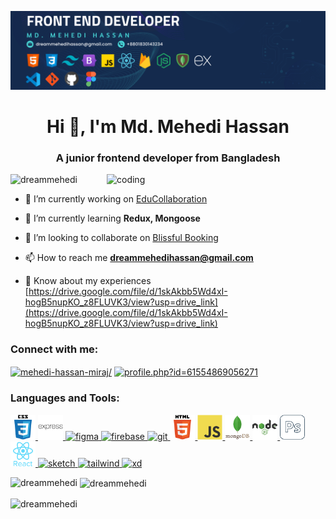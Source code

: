 ![logo](https://github.com/dreammehedi/dreammehedi/blob/main/linkedin%20banner%20mehedi.png)
<h1 align="center">Hi 👋, I'm Md. Mehedi Hassan</h1>
<h3 align="center">A junior frontend developer from Bangladesh</h3>
<img src="https://i.ibb.co/QNqMszv/Animation-1718013791408.gif" alt="coding" align="right" width="350" />
<p align="left"> <img src="https://komarev.com/ghpvc/?username=dreammehedi&label=Profile%20views&color=0e75b6&style=flat" alt="dreammehedi" /> </p>

- 🔭 I’m currently working on [EduCollaboration](https://educollaborate-study.web.app/)

- 🌱 I’m currently learning **Redux, Mongoose**

- 👯 I’m looking to collaborate on [Blissful Booking](https://blissful-bookings.firebaseapp.com/)

- 📫 How to reach me **dreammehedihassan@gmail.com**

- 📄 Know about my experiences [https://drive.google.com/file/d/1skAkbb5Wd4xI-hogB5nupKO_z8FLUVK3/view?usp=drive_link](https://drive.google.com/file/d/1skAkbb5Wd4xI-hogB5nupKO_z8FLUVK3/view?usp=drive_link)

<h3 align="left">Connect with me:</h3>
<p align="left">
<a href="https://linkedin.com/in/mehedi-hassan-miraj/" target="blank"><img align="center" src="https://raw.githubusercontent.com/rahuldkjain/github-profile-readme-generator/master/src/images/icons/Social/linked-in-alt.svg" alt="mehedi-hassan-miraj/" height="30" width="40" /></a>
<a href="https://fb.com/profile.php?id=61554869056271" target="blank"><img align="center" src="https://raw.githubusercontent.com/rahuldkjain/github-profile-readme-generator/master/src/images/icons/Social/facebook.svg" alt="profile.php?id=61554869056271" height="30" width="40" /></a>
</p>

<h3 align="left">Languages and Tools:</h3>
<p align="left"> <a href="https://www.w3schools.com/css/" target="_blank" rel="noreferrer"> <img src="https://raw.githubusercontent.com/devicons/devicon/master/icons/css3/css3-original-wordmark.svg" alt="css3" width="40" height="40"/> </a> <a href="https://expressjs.com" target="_blank" rel="noreferrer"> <img src="https://raw.githubusercontent.com/devicons/devicon/master/icons/express/express-original-wordmark.svg" alt="express" width="40" height="40"/> </a> <a href="https://www.figma.com/" target="_blank" rel="noreferrer"> <img src="https://www.vectorlogo.zone/logos/figma/figma-icon.svg" alt="figma" width="40" height="40"/> </a> <a href="https://firebase.google.com/" target="_blank" rel="noreferrer"> <img src="https://www.vectorlogo.zone/logos/firebase/firebase-icon.svg" alt="firebase" width="40" height="40"/> </a> <a href="https://git-scm.com/" target="_blank" rel="noreferrer"> <img src="https://www.vectorlogo.zone/logos/git-scm/git-scm-icon.svg" alt="git" width="40" height="40"/> </a> <a href="https://www.w3.org/html/" target="_blank" rel="noreferrer"> <img src="https://raw.githubusercontent.com/devicons/devicon/master/icons/html5/html5-original-wordmark.svg" alt="html5" width="40" height="40"/> </a> <a href="https://developer.mozilla.org/en-US/docs/Web/JavaScript" target="_blank" rel="noreferrer"> <img src="https://raw.githubusercontent.com/devicons/devicon/master/icons/javascript/javascript-original.svg" alt="javascript" width="40" height="40"/> </a> <a href="https://www.mongodb.com/" target="_blank" rel="noreferrer"> <img src="https://raw.githubusercontent.com/devicons/devicon/master/icons/mongodb/mongodb-original-wordmark.svg" alt="mongodb" width="40" height="40"/> </a> <a href="https://nodejs.org" target="_blank" rel="noreferrer"> <img src="https://raw.githubusercontent.com/devicons/devicon/master/icons/nodejs/nodejs-original-wordmark.svg" alt="nodejs" width="40" height="40"/> </a> <a href="https://www.photoshop.com/en" target="_blank" rel="noreferrer"> <img src="https://raw.githubusercontent.com/devicons/devicon/master/icons/photoshop/photoshop-line.svg" alt="photoshop" width="40" height="40"/> </a> <a href="https://reactjs.org/" target="_blank" rel="noreferrer"> <img src="https://raw.githubusercontent.com/devicons/devicon/master/icons/react/react-original-wordmark.svg" alt="react" width="40" height="40"/> </a> <a href="https://www.sketch.com/" target="_blank" rel="noreferrer"> <img src="https://www.vectorlogo.zone/logos/sketchapp/sketchapp-icon.svg" alt="sketch" width="40" height="40"/> </a> <a href="https://tailwindcss.com/" target="_blank" rel="noreferrer"> <img src="https://www.vectorlogo.zone/logos/tailwindcss/tailwindcss-icon.svg" alt="tailwind" width="40" height="40"/> </a> <a href="https://www.adobe.com/products/xd.html" target="_blank" rel="noreferrer"> <img src="https://cdn.worldvectorlogo.com/logos/adobe-xd.svg" alt="xd" width="40" height="40"/> </a> </p>

<p><img align="left" src="https://github-readme-stats.vercel.app/api/top-langs?username=dreammehedi&show_icons=true&locale=en&layout=compact" alt="dreammehedi" /></p>

<p>&nbsp;<img align="center" src="https://github-readme-stats.vercel.app/api?username=dreammehedi&show_icons=true&locale=en" alt="dreammehedi" /></p>

<p><img align="center" src="https://github-readme-streak-stats.herokuapp.com/?user=dreammehedi&" alt="dreammehedi" /></p>
